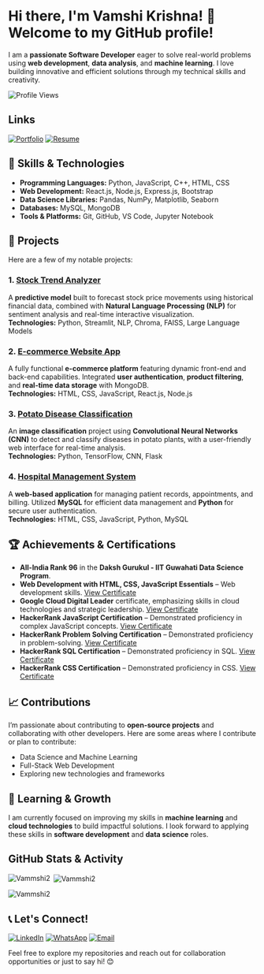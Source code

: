 # Hi there, I'm Vamshi Krishna! 👋  Welcome to my GitHub profile! 


I am a **passionate Software Developer** eager to solve real-world problems using **web development**, **data analysis**, and **machine learning**. I love building innovative and efficient solutions through my technical skills and creativity.


![Profile Views](https://komarev.com/ghpvc/?username=vammshi2&color=blueviolet)

## Links
[![Portfolio](https://img.shields.io/badge/-Portfolio-333333?style=flat-square&logo=github&logoColor=white)](https://vammshi2.github.io/Vammshi_Portfolio/)
[![Resume](https://img.shields.io/badge/-Resume-4285F4?style=flat-square&logo=google-drive&logoColor=white)](https://drive.google.com/file/d/1IYFECPfAHfSBlZg7WiEq5zTFhWxVCpDC/view?usp=sharing)

## 🚀 Skills & Technologies

- **Programming Languages:** Python, JavaScript, C++, HTML, CSS  
- **Web Development:** React.js, Node.js, Express.js, Bootstrap   
- **Data Science Libraries:** Pandas, NumPy, Matplotlib, Seaborn  
- **Databases:** MySQL, MongoDB  
- **Tools & Platforms:** Git, GitHub, VS Code, Jupyter Notebook

## 💼 Projects

Here are a few of my notable projects:

### 1. [**Stock Trend Analyzer**](link-to-repo)  
A **predictive model** built to forecast stock price movements using historical financial data, combined with **Natural Language Processing (NLP)** for sentiment analysis and real-time interactive visualization.  
**Technologies:** Python, Streamlit, NLP, Chroma, FAISS, Large Language Models

### 2. [**E-commerce Website App**](link-to-repo)  
A fully functional **e-commerce platform** featuring dynamic front-end and back-end capabilities. Integrated **user authentication**, **product filtering**, and **real-time data storage** with MongoDB.  
**Technologies:** HTML, CSS, JavaScript, React.js, Node.js

### 3. [**Potato Disease Classification**](link-to-repo)  
An **image classification** project using **Convolutional Neural Networks (CNN)** to detect and classify diseases in potato plants, with a user-friendly web interface for real-time analysis.  
**Technologies:** Python, TensorFlow, CNN, Flask

### 4. [**Hospital Management System**](link-to-repo)  
A **web-based application** for managing patient records, appointments, and billing. Utilized **MySQL** for efficient data management and **Python** for secure user authentication.  
**Technologies:** HTML, CSS, JavaScript, Python, MySQL


## 🏆 Achievements & Certifications

- **All-India Rank 96** in the **Daksh Gurukul - IIT Guwahati Data Science Program**.
- **Web Development with HTML, CSS, JavaScript Essentials** – Web development skills. [View Certificate](https://www.credly.com/badges/2f97efcc-1bc6-4135-9529-b8d7df791cfd/public_url)
- **Google Cloud Digital Leader** certificate, emphasizing skills in cloud technologies and strategic leadership. [View Certificate](https://www.credly.com/badges/b7b69925-5fe8-4d6a-9c0b-edaa362eef1c/public_url)
- **HackerRank JavaScript Certification** – Demonstrated proficiency in complex JavaScript concepts. [View Certificate](https://www.hackerrank.com/certificates/b0f99c2ab35b)
- **HackerRank Problem Solving Certification** – Demonstrated proficiency in problem-solving. [View Certificate](https://www.hackerrank.com/certificates/8aff61d746e1)
- **HackerRank SQL Certification** – Demonstrated proficiency in SQL. [View Certificate](https://www.hackerrank.com/certificates/def201d5f980)
- **HackerRank CSS Certification** – Demonstrated proficiency in CSS. [View Certificate](https://www.hackerrank.com/certificates/e6a9229e88cf)

## 📈 Contributions

I’m passionate about contributing to **open-source projects** and collaborating with other developers. Here are some areas where I contribute or plan to contribute:

- Data Science and Machine Learning
- Full-Stack Web Development
- Exploring new technologies and frameworks

## 🌱 Learning & Growth

I am currently focused on improving my skills in **machine learning** and **cloud technologies** to build impactful solutions. I look forward to applying these skills in **software development** and **data science** roles.


## GitHub Stats & Activity
<p><img align="left" src="https://github-readme-stats.vercel.app/api/top-langs?username=Vammshi2&show_icons=true&locale=en&layout=compact" alt="Vammshi2" /></p>

<p>&nbsp;<img align="center" src="https://github-readme-stats.vercel.app/api?username=Vammshi2&show_icons=true&locale=en" alt="Vammshi2" /></p>

<p><img align="center" src="https://github-readme-streak-stats.herokuapp.com/?user=Vammshi2&" alt="Vammshi2" /></p>

## 📞 Let's Connect!

[![LinkedIn](https://img.shields.io/badge/LinkedIn-0077B5?style=flat-square&logo=linkedin&logoColor=white)](https://www.linkedin.com/in/vammshikrishnat/)
[![WhatsApp](https://img.shields.io/badge/WhatsApp-25D366?style=flat-square&logo=whatsapp&logoColor=white)](https://wa.me/919603806780)
[![Email](https://img.shields.io/badge/Email-D14836?style=flat-square&logo=gmail&logoColor=white)](mailto:t.vamshikrishna2@gmail.com)


Feel free to explore my repositories and reach out for collaboration opportunities or just to say hi! 😊


